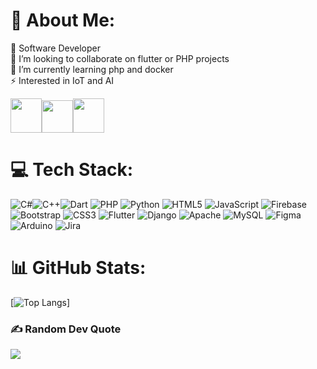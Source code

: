 # 💫 About Me:
🔭 Software Developer <br>👯 I’m looking to collaborate on flutter or PHP projects<br>🌱 I’m currently learning php and docker <br>⚡ Interested in IoT and AI

<img src="https://user-images.githubusercontent.com/85576168/203365751-25d28e24-e3f7-4916-82de-cf9ad10d0d81.png"  width="50" height="55"><img src="https://user-images.githubusercontent.com/85576168/203366585-f79b6b85-5e8f-4b40-bfde-90fdd12ea564.png"  width="50" height="52"><img src="https://user-images.githubusercontent.com/85576168/203366829-e845b2ab-6b35-4a9c-a88a-4b0193a7e5cf.png"  width="50" height="55">



# 💻 Tech Stack:
![C#](https://img.shields.io/badge/c%23-%23239120.svg?style=for-the-badge&logo=c-sharp&logoColor=white)![C++](https://img.shields.io/badge/C%2B%2B-00599C?style=for-the-badge&logo=c%2B%2B&logoColor=white)![Dart](https://img.shields.io/badge/dart-%230175C2.svg?style=for-the-badge&logo=dart&logoColor=white) ![PHP](https://img.shields.io/badge/PHP-777BB4?style=for-the-badge&logo=php&logoColor=white) ![Python](https://img.shields.io/badge/python-3670A0?style=for-the-badge&logo=python&logoColor=ffdd54) ![HTML5](https://img.shields.io/badge/html5-%23E34F26.svg?style=for-the-badge&logo=html5&logoColor=white) ![JavaScript](https://img.shields.io/badge/javascript-%23323330.svg?style=for-the-badge&logo=javascript&logoColor=%23F7DF1E) ![Firebase](https://img.shields.io/badge/firebase-%23039BE5.svg?style=for-the-badge&logo=firebase) ![Bootstrap](https://img.shields.io/badge/bootstrap-%23563D7C.svg?style=for-the-badge&logo=bootstrap&logoColor=white) ![CSS3](https://img.shields.io/badge/css3-%231572B6.svg?style=for-the-badge&logo=css3&logoColor=white) ![Flutter](https://img.shields.io/badge/Flutter-%2302569B.svg?style=for-the-badge&logo=Flutter&logoColor=white) ![Django](https://img.shields.io/badge/django-%23092E20.svg?style=for-the-badge&logo=django&logoColor=white) ![Apache](https://img.shields.io/badge/apache-%23D42029.svg?style=for-the-badge&logo=apache&logoColor=white) ![MySQL](https://img.shields.io/badge/mysql-%2300f.svg?style=for-the-badge&logo=mysql&logoColor=white) 	![Figma](https://img.shields.io/badge/figma-%23F24E1E.svg?style=for-the-badge&logo=figma&logoColor=white) ![Arduino](https://img.shields.io/badge/-Arduino-00979D?style=for-the-badge&logo=Arduino&logoColor=white) ![Jira](https://img.shields.io/badge/jira-%230A0FFF.svg?style=for-the-badge&logo=jira&logoColor=white) 
# 📊 GitHub Stats:

[![Top Langs](https://github-readme-stats.vercel.app/api/wakatime?username=lMainente)]

### ✍ Random Dev Quote
![](https://quotes-github-readme.vercel.app/api?type=horizontal&theme=tokyonight)

